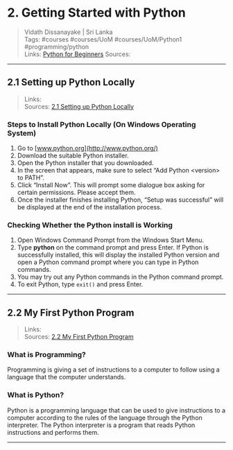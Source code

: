 # 2. Getting Started with Python

> Vidath Dissanayake | Sri Lanka  
> Tags: #courses #courses/UoM #courses/UoM/Python1 #programming/python  
> Links: [Python for Beginners](Python%20for%20Beginners.md)
> Sources:  

---

## 2.1 Setting up Python Locally

> Links:  
> Sources: [2.1 Setting up Python Locally](https://open.uom.lk/pluginfile.php/4570/mod_hvp/content/8/videos/sources-620a018ce37cc.mp4)  

### Steps to Install Python Locally (On Windows Operating System)

1.  Go to [www.python.org](http://www.python.org/)
2.  Download the suitable Python installer.
3.  Open the Python installer that you downloaded.
4.  In the screen that appears, make sure to select “Add Python \<version\> to PATH”.
5.  Click “Install Now”. This will prompt some dialogue box asking for certain permissions. Please accept them.
6.  Once the installer finishes installing Python, “Setup was successful” will be displayed at the end of the installation process.

### Checking Whether the Python install is Working

1.  Open Windows Command Prompt from the Windows Start Menu.
2.  Type **python** on the command prompt and press Enter. If Python is successfully installed, this will display the installed Python version and open a Python command prompt where you can type in Python commands.
3.  You may try out any Python commands in the Python command prompt.
4.  To exit Python, type `exit()` and press Enter.

---

## 2.2 My First Python Program

> Links:  
> Sources: [2.2 My First Python Program](https://open.uom.lk/pluginfile.php/4571/mod_hvp/content/9/videos/sources-620a041db9c39.mp4)  

### What is Programming?

Programming is giving a set of instructions to a computer to follow using a language that the computer understands.

### What is Python?

Python is a programming language that can be used to give instructions to a computer according to the rules of the language through the Python interpreter. The Python interpreter is a program that reads Python instructions and performs them.

---